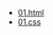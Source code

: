* [01.html](https://runrugift.github.io/html-css/01.html)
* [01.css](https://runrungift.github.io/html-css/01.css)
